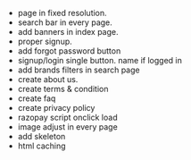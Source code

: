 * page in fixed resolution.
* search bar in every page.
* add banners in index page.
* proper signup.
* add forgot password button
* signup/login single button. name if logged in
* add brands filters in search page
* create about us.
* create terms & condition
* create faq
* create privacy policy
* razopay script onclick load
* image adjust in every page
* add skeleton
* html caching
